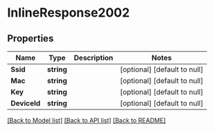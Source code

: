 # InlineResponse2002

## Properties
Name | Type | Description | Notes
------------ | ------------- | ------------- | -------------
**Ssid** | **string** |  | [optional] [default to null]
**Mac** | **string** |  | [optional] [default to null]
**Key** | **string** |  | [optional] [default to null]
**DeviceId** | **string** |  | [optional] [default to null]

[[Back to Model list]](../README.md#documentation-for-models) [[Back to API list]](../README.md#documentation-for-api-endpoints) [[Back to README]](../README.md)


